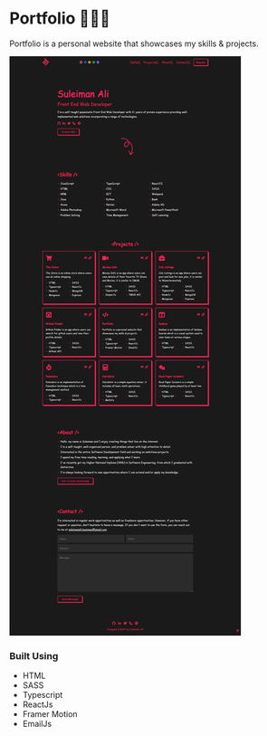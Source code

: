 # Portfolio 🧑🏻‍💻

Portfolio is a personal website that showcases my skills & projects.

![Alt text](./site-image.png)

### Built Using
- HTML
- SASS
- Typescript
- ReactJs
- Framer Motion
- EmailJs
